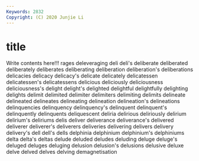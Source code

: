 ```yaml
---
Keywords: 2832
Copyright: (C) 2020 Junjie Li
---
```


# title

Write contents here!!!
rages 
deleveraging 
deli 
deli's 
deliberate 
deliberated 
deliberately
deliberates 
deliberating 
deliberation 
deliberation's 
deliberations 
delicacies 
delicacy 
delicacy's 
delicate 
delicately
delicatessen 
delicatessen's 
delicatessens 
delicious 
deliciously 
deliciousness 
deliciousness's 
delight 
delight's 
delighted
delightful 
delightfully 
delighting 
delights 
delimit 
delimited 
delimiter 
delimiters 
delimiting 
delimits
delineate 
delineated 
delineates 
delineating 
delineation 
delineation's 
delineations 
delinquencies 
delinquency 
delinquency's
delinquent 
delinquent's 
delinquently 
delinquents 
deliquescent 
deliria 
delirious 
deliriously 
delirium 
delirium's
deliriums 
delis 
deliver 
deliverance 
deliverance's 
delivered 
deliverer 
deliverer's 
deliverers 
deliveries
delivering 
delivers 
delivery 
delivery's 
dell 
dell's 
dells 
delphinia 
delphinium 
delphinium's
delphiniums 
delta 
delta's 
deltas 
delude 
deluded 
deludes 
deluding 
deluge 
deluge's
deluged 
deluges 
deluging 
delusion 
delusion's 
delusions 
delusive 
deluxe 
delve 
delved
delves 
delving 
demagnetisation 
